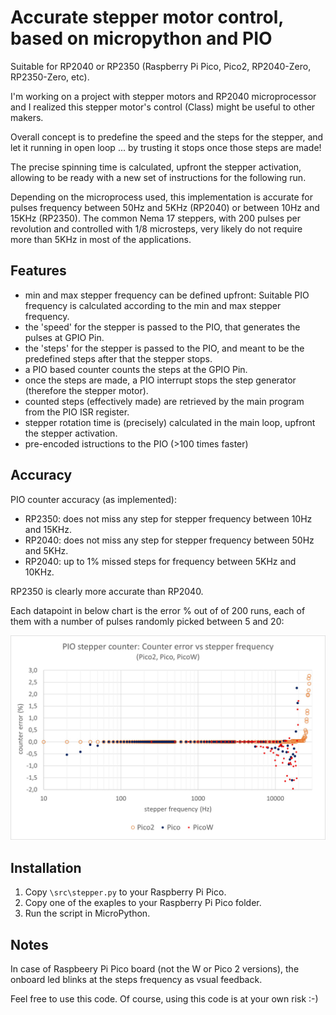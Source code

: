 # Accurate stepper motor control, based on micropython and  PIO 

Suitable for RP2040 or RP2350 (Raspberry Pi Pico, Pico2, RP2040-Zero, RP2350-Zero, etc).

I'm working on a project with stepper motors and RP2040 microprocessor and I realized this stepper motor's control (Class) might be useful to other makers.


Overall concept is to predefine the speed and the steps for the stepper, and let it running in open loop ... by trusting it stops once those steps are made!

The precise spinning time is calculated, upfront the stepper activation, allowing to be ready with a new set of instructions for the following run.

Depending on the microprocess used, this implementation is accurate for pulses frequency between 50Hz and 5KHz (RP2040) or between 10Hz and 15KHz (RP2350). The common Nema 17 steppers, with 200 pulses per revolution and controlled with 1/8 microsteps, very likely do not require more than 5KHz in most of the applications.


## Features
  - min and max stepper frequency can be defined upfront: Suitable PIO frequency is calculated according to the min and max stepper frequency.
  - the 'speed' for the stepper is passed to the PIO, that generates the pulses at GPIO Pin.
  - the 'steps' for the stepper is passed to the PIO, and meant to be the  predefined steps after that the stepper stops.
  - a PIO based counter counts the steps at the GPIO Pin.
  - once the steps are made, a PIO interrupt stops the step generator (therefore the stepper motor).
  - counted steps (effectively made) are retrieved by the main program from the PIO ISR register.
  - stepper rotation time is (precisely) calculated in the main loop, upfront the stepper activation.
  - pre-encoded istructions to the PIO (>100 times faster)


## Accuracy
PIO counter accuracy (as implemented):
  - RP2350: does not miss any step for stepper frequency between 10Hz and 15KHz.
  - RP2040: does not miss any step for stepper frequency between 50Hz and 5KHz.
  - RP2040: up to 1% missed steps for frequency between 5KHz and 10KHz.
  
RP2350 is clearly more accurate than RP2040.

Each datapoint in below chart is the error % out of of 200 runs, each of them with a number of pulses randomly picked between 5 and 20:
 
  ![title image](/images/accuracy.jpg)
 


## Installation
1. Copy `\src\stepper.py` to your Raspberry Pi Pico.
2. Copy one of the exaples to your Raspberry Pi Pico folder.
2. Run the script in MicroPython.


## Notes
In case of Raspbeery Pi Pico board (not the W or Pico 2 versions), the onboard led blinks at the steps frequency as vsual feedback.

Feel free to use this code.
Of course, using this code is at your own risk :-)

